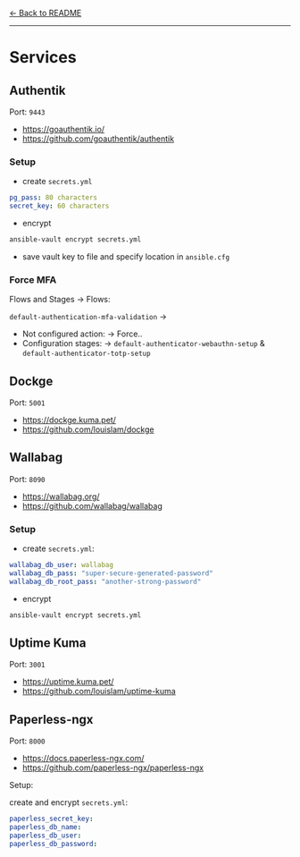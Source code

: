 [← Back to README](../README.md)

---

# Services

## Authentik

Port: `9443`

- https://goauthentik.io/
- https://github.com/goauthentik/authentik

### Setup

- create `secrets.yml`

```yaml
pg_pass: 80 characters
secret_key: 60 characters
```

- encrypt

```bash
ansible-vault encrypt secrets.yml
```

- save vault key to file and specify location in `ansible.cfg`

### Force MFA

Flows and Stages -> Flows:

`default-authentication-mfa-validation` ->

- Not configured action: -> Force..
- Configuration stages: -> `default-authenticator-webauthn-setup` & `default-authenticator-totp-setup`

## Dockge

Port: `5001`

- https://dockge.kuma.pet/
- https://github.com/louislam/dockge

## Wallabag

Port: `8090`

- https://wallabag.org/
- https://github.com/wallabag/wallabag

### Setup

- create `secrets.yml`:

```yaml
wallabag_db_user: wallabag
wallabag_db_pass: "super-secure-generated-password"
wallabag_db_root_pass: "another-strong-password"
```

- encrypt

```bash
ansible-vault encrypt secrets.yml
```

## Uptime Kuma

Port: `3001`

- https://uptime.kuma.pet/
- https://github.com/louislam/uptime-kuma

## Paperless-ngx

Port: `8000`

- https://docs.paperless-ngx.com/
- https://github.com/paperless-ngx/paperless-ngx

Setup:

create and encrypt `secrets.yml`:

```yaml
paperless_secret_key:
paperless_db_name:
paperless_db_user:
paperless_db_password:
```
